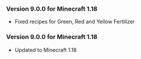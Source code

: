 ### Version 9.0.0 for Minecraft 1.18

- Fixed recipes for Green, Red and Yellow Fertilizer

### Version 9.0.0 for Minecraft 1.18

- Updated to Minecraft 1.18